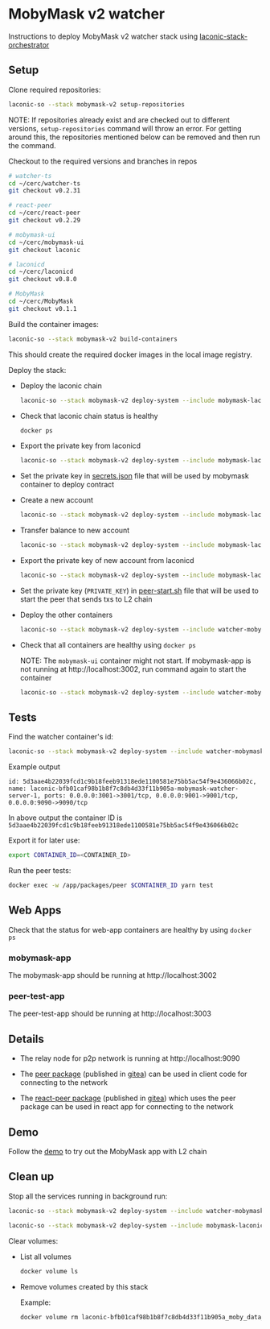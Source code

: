 # MobyMask v2 watcher

Instructions to deploy MobyMask v2 watcher stack using [laconic-stack-orchestrator](/README.md#install)

## Setup

Clone required repositories:

```bash
laconic-so --stack mobymask-v2 setup-repositories
```

NOTE: If repositories already exist and are checked out to different versions, `setup-repositories` command will throw an error.
For getting around this, the repositories mentioned below can be removed and then run the command.

Checkout to the required versions and branches in repos

```bash
# watcher-ts
cd ~/cerc/watcher-ts
git checkout v0.2.31

# react-peer
cd ~/cerc/react-peer
git checkout v0.2.29

# mobymask-ui
cd ~/cerc/mobymask-ui
git checkout laconic

# laconicd
cd ~/cerc/laconicd
git checkout v0.8.0

# MobyMask
cd ~/cerc/MobyMask
git checkout v0.1.1
```

Build the container images:

```bash
laconic-so --stack mobymask-v2 build-containers
```

This should create the required docker images in the local image registry.

Deploy the stack:

* Deploy the laconic chain

  ```bash
  laconic-so --stack mobymask-v2 deploy-system --include mobymask-laconicd up
  ```

* Check that laconic chain status is healthy

  ```bash
  docker ps
  ```

* Export the private key from laconicd

  ```bash
  laconic-so --stack mobymask-v2 deploy-system --include mobymask-laconicd exec laconicd "echo y | laconicd keys export mykey --unarmored-hex --unsafe"
  ```

* Set the private key in [secrets.json](../../config/watcher-mobymask-v2/secrets.json) file that will be used by mobymask container to deploy contract

* Create a new account

  ```bash
  laconic-so --stack mobymask-v2 deploy-system --include mobymask-laconicd exec laconicd "laconicd keys add alice"
  ```

* Transfer balance to new account

  ```bash
  laconic-so --stack mobymask-v2 deploy-system --include mobymask-laconicd exec laconicd 'laconicd tx bank send $(laconicd keys show mykey -a) $(laconicd keys show alice -a) 1000000000000000000000000aphoton --fees 2000aphoton'
  ```

* Export the private key of new account from laconicd

  ```bash
  laconic-so --stack mobymask-v2 deploy-system --include mobymask-laconicd exec laconicd "echo y | laconicd keys export alice --unarmored-hex --unsafe"
  ```

* Set the private key (`PRIVATE_KEY`) in [peer-start.sh](../../config/watcher-mobymask-v2/peer-start.sh) file that will be used to start the peer that sends txs to L2 chain

* Deploy the other containers

  ```bash
  laconic-so --stack mobymask-v2 deploy-system --include watcher-mobymask-v2 up
  ```

* Check that all containers are healthy using `docker ps`

  NOTE: The `mobymask-ui` container might not start. If mobymask-app is not running at http://localhost:3002, run command again to start the container

  ```bash
  laconic-so --stack mobymask-v2 deploy-system --include watcher-mobymask-v2 up
  ```

## Tests

Find the watcher container's id:

```bash
laconic-so --stack mobymask-v2 deploy-system --include watcher-mobymask-v2 ps | grep "mobymask-watcher-server"
```

Example output

```
id: 5d3aae4b22039fcd1c9b18feeb91318ede1100581e75bb5ac54f9e436066b02c, name: laconic-bfb01caf98b1b8f7c8db4d33f11b905a-mobymask-watcher-server-1, ports: 0.0.0.0:3001->3001/tcp, 0.0.0.0:9001->9001/tcp, 0.0.0.0:9090->9090/tcp
```

In above output the container ID is `5d3aae4b22039fcd1c9b18feeb91318ede1100581e75bb5ac54f9e436066b02c`

Export it for later use:

```bash
export CONTAINER_ID=<CONTAINER_ID>
```

Run the peer tests:

```bash
docker exec -w /app/packages/peer $CONTAINER_ID yarn test
```

## Web Apps

Check that the status for web-app containers are healthy by using `docker ps`

### mobymask-app

The mobymask-app should be running at http://localhost:3002

### peer-test-app

The peer-test-app should be running at http://localhost:3003

## Details

* The relay node for p2p network is running at http://localhost:9090

* The [peer package](https://github.com/cerc-io/watcher-ts/tree/main/packages/peer) (published in [gitea](https://git.vdb.to/cerc-io/-/packages/npm/@cerc-io%2Fpeer)) can be used in client code for connecting to the network

* The [react-peer package](https://github.com/cerc-io/react-peer/tree/main/packages/react-peer) (published in [gitea](https://git.vdb.to/cerc-io/-/packages/npm/@cerc-io%2Freact-peer)) which uses the peer package can be used in react app for connecting to the network

## Demo

Follow the [demo](./demo.md) to try out the MobyMask app with L2 chain

## Clean up

Stop all the services running in background run:

```bash
laconic-so --stack mobymask-v2 deploy-system --include watcher-mobymask-v2 down

laconic-so --stack mobymask-v2 deploy-system --include mobymask-laconicd down
```

Clear volumes:

* List all volumes

  ```bash
  docker volume ls
  ```

* Remove volumes created by this stack

  Example:
  ```bash
  docker volume rm laconic-bfb01caf98b1b8f7c8db4d33f11b905a_moby_data_server
  ```
